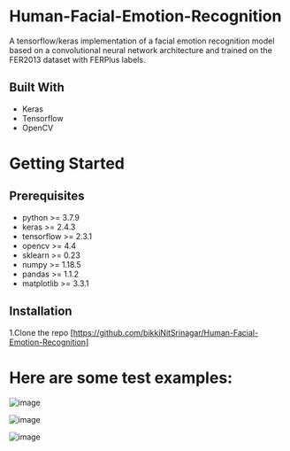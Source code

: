 # Human-Facial-Emotion-Recognition
A tensorflow/keras implementation of a facial emotion recognition model based on a convolutional neural network architecture and trained on the FER2013 dataset with FERPlus labels.
## Built With
* Keras
* Tensorflow
* OpenCV

# Getting Started
## Prerequisites
* python >= 3.7.9
* keras >= 2.4.3
* tensorflow >= 2.3.1
* opencv >= 4.4
* sklearn >= 0.23
* numpy >= 1.18.5
* pandas >= 1.1.2
* matplotlib >= 3.3.1
## Installation
 1.Clone the repo
  [https://github.com/bikkiNitSrinagar/Human-Facial-Emotion-Recognition]
 # Here are some test examples:
 ![image](https://github.com/bikkiNitSrinagar/Human-Facial-Emotion-Recognition/assets/66418501/514fefcd-93b8-4795-835f-c8516521e86c)

 ![image](https://github.com/bikkiNitSrinagar/Human-Facial-Emotion-Recognition/assets/66418501/746d68f9-f4f6-48f9-85f1-ad92115c945b)
 
 ![image](https://github.com/bikkiNitSrinagar/Human-Facial-Emotion-Recognition/assets/66418501/f5dcbe5a-4dc2-4f8c-8d72-c77362ae4df4)



